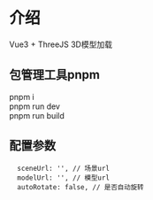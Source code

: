 # 介绍

Vue3 + ThreeJS 3D模型加载

## 包管理工具pnpm

pnpm i  
pnpm run dev  
pnpm run build

## 配置参数

```
  sceneUrl: '', // 场景url
  modelUrl: '', // 模型url
  autoRotate: false, // 是否自动旋转
```

